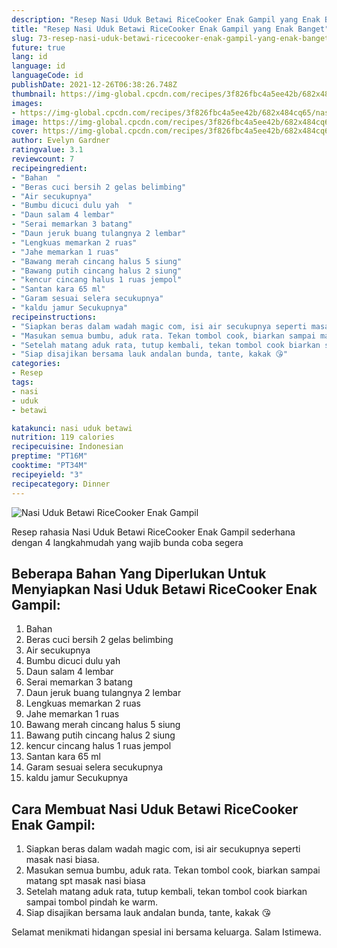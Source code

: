 ```yaml
---
description: "Resep Nasi Uduk Betawi RiceCooker Enak Gampil yang Enak Banget"
title: "Resep Nasi Uduk Betawi RiceCooker Enak Gampil yang Enak Banget"
slug: 73-resep-nasi-uduk-betawi-ricecooker-enak-gampil-yang-enak-banget
future: true
lang: id
language: id
languageCode: id
publishDate: 2021-12-26T06:38:26.748Z 
thumbnail: https://img-global.cpcdn.com/recipes/3f826fbc4a5ee42b/682x484cq65/nasi-uduk-betawi-ricecooker-enak-gampil-foto-resep-utama.webp
images:
- https://img-global.cpcdn.com/recipes/3f826fbc4a5ee42b/682x484cq65/nasi-uduk-betawi-ricecooker-enak-gampil-foto-resep-utama.webp
image: https://img-global.cpcdn.com/recipes/3f826fbc4a5ee42b/682x484cq65/nasi-uduk-betawi-ricecooker-enak-gampil-foto-resep-utama.webp
cover: https://img-global.cpcdn.com/recipes/3f826fbc4a5ee42b/682x484cq65/nasi-uduk-betawi-ricecooker-enak-gampil-foto-resep-utama.webp
author: Evelyn Gardner
ratingvalue: 3.1
reviewcount: 7
recipeingredient:
- "Bahan  "
- "Beras cuci bersih 2 gelas belimbing"
- "Air secukupnya"
- "Bumbu dicuci dulu yah  "
- "Daun salam 4 lembar"
- "Serai memarkan 3 batang"
- "Daun jeruk buang tulangnya 2 lembar"
- "Lengkuas memarkan 2 ruas"
- "Jahe memarkan 1 ruas"
- "Bawang merah cincang halus 5 siung"
- "Bawang putih cincang halus 2 siung"
- "kencur cincang halus 1 ruas jempol"
- "Santan kara 65 ml"
- "Garam sesuai selera secukupnya"
- "kaldu jamur Secukupnya"
recipeinstructions:
- "Siapkan beras dalam wadah magic com, isi air secukupnya seperti masak nasi biasa."
- "Masukan semua bumbu, aduk rata. Tekan tombol cook, biarkan sampai matang spt masak nasi biasa"
- "Setelah matang aduk rata, tutup kembali, tekan tombol cook biarkan sampai tombol pindah ke warm."
- "Siap disajikan bersama lauk andalan bunda, tante, kakak 😘"
categories:
- Resep
tags:
- nasi
- uduk
- betawi

katakunci: nasi uduk betawi 
nutrition: 119 calories
recipecuisine: Indonesian
preptime: "PT16M"
cooktime: "PT34M"
recipeyield: "3"
recipecategory: Dinner
---
```



![Nasi Uduk Betawi RiceCooker Enak Gampil](https://img-global.cpcdn.com/recipes/3f826fbc4a5ee42b/682x484cq65/nasi-uduk-betawi-ricecooker-enak-gampil-foto-resep-utama.webp)

Resep rahasia Nasi Uduk Betawi RiceCooker Enak Gampil  sederhana dengan 4 langkahmudah yang wajib bunda coba segera

<!--inarticleads1-->

## Beberapa Bahan Yang Diperlukan Untuk Menyiapkan Nasi Uduk Betawi RiceCooker Enak Gampil:

1. Bahan  
1. Beras cuci bersih 2 gelas belimbing
1. Air secukupnya
1. Bumbu dicuci dulu yah  
1. Daun salam 4 lembar
1. Serai memarkan 3 batang
1. Daun jeruk buang tulangnya 2 lembar
1. Lengkuas memarkan 2 ruas
1. Jahe memarkan 1 ruas
1. Bawang merah cincang halus 5 siung
1. Bawang putih cincang halus 2 siung
1. kencur cincang halus 1 ruas jempol
1. Santan kara 65 ml
1. Garam sesuai selera secukupnya
1. kaldu jamur Secukupnya



<!--inarticleads2-->

## Cara Membuat Nasi Uduk Betawi RiceCooker Enak Gampil:

1. Siapkan beras dalam wadah magic com, isi air secukupnya seperti masak nasi biasa.
1. Masukan semua bumbu, aduk rata. Tekan tombol cook, biarkan sampai matang spt masak nasi biasa
1. Setelah matang aduk rata, tutup kembali, tekan tombol cook biarkan sampai tombol pindah ke warm.
1. Siap disajikan bersama lauk andalan bunda, tante, kakak 😘




Selamat menikmati hidangan spesial ini bersama keluarga. Salam Istimewa.
